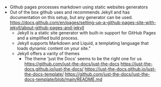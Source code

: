 - Github pages processes markdown using static websites generators
- Out of the box github uses and recommends Jekyll and has documentation on this setup, but any generator can be used.
  https://docs.github.com/en/pages/setting-up-a-github-pages-site-with-jekyll/about-github-pages-and-jekyll
    - Jekyll is a static site generator with built-in support for GitHub Pages and a simplified build process. 
    - Jekyll supports Markdown and Liquid, a templating language that loads dynamic content on your site."
    - Jekyll offers a varity of themes 
        - The theme 'just the Docs' seems to be the right one for us
          https://github.com/just-the-docs/just-the-docs
          https://just-the-docs.github.io/just-the-docs/
          https://just-the-docs.github.io/just-the-docs-template/
          https://github.com/just-the-docs/just-the-docs-template/blob/main/README.md
    